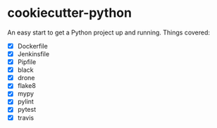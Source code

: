 # cookiecutter-python

An easy start to get a Python project up and running. Things covered:

- [x] Dockerfile
- [x] Jenkinsfile
- [x] Pipfile
- [x] black
- [x] drone
- [x] flake8
- [x] mypy
- [x] pylint
- [x] pytest
- [x] travis
